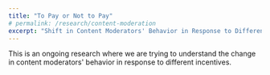 ```yaml
---
title: "To Pay or Not to Pay"
# permalink: /research/content-moderation
excerpt: "Shift in Content Moderators' Behavior in Response to Different Incentives"
---
```


This is an ongoing research where we are trying to understand the change in content moderators' behavior in response to different incentives. 
